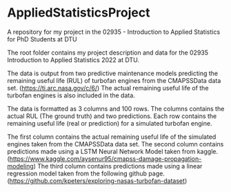 # AppliedStatisticsProject
A repository for my project in the 02935 - Introduction to Applied Statistics for PhD Students at DTU

The root folder contains my project description and data for the 02935 Introduction to Applied Statistics 2022 at DTU.

The data is output from two predictive maintenance models predicting the remaining useful life (RUL) of turbofan engines from the CMAPSSData data set. (https://ti.arc.nasa.gov/c/6/)
The actual remaining useful life of the turbofan engines is also included in the data.

The data is formatted as 3 columns and 100 rows.
The columns contains the actual RUL (The ground truth) and two predictions.
Each row contains the remaining useful life (real or prediction) for a simulated turbofan engine.

The first column contains the actual remaining useful life of the simulated engines taken from the CMAPSSData data set.
The second column contains predictions made using a LSTM Neural Network Model taken from kaggle. (https://www.kaggle.com/aysenur95/cmapss-damage-propagation-modeling)
The third column contains predictions made using a linear regression model taken from the following github page. (https://github.com/kpeters/exploring-nasas-turbofan-dataset)
